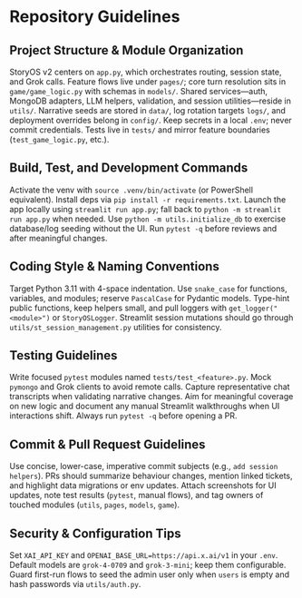 # Repository Guidelines

## Project Structure & Module Organization
StoryOS v2 centers on `app.py`, which orchestrates routing, session state, and Grok calls. Feature flows live under `pages/`; core turn resolution sits in `game/game_logic.py` with schemas in `models/`. Shared services—auth, MongoDB adapters, LLM helpers, validation, and session utilities—reside in `utils/`. Narrative seeds are stored in `data/`, log rotation targets `logs/`, and deployment overrides belong in `config/`. Keep secrets in a local `.env`; never commit credentials. Tests live in `tests/` and mirror feature boundaries (`test_game_logic.py`, etc.).

## Build, Test, and Development Commands
Activate the venv with `source .venv/bin/activate` (or PowerShell equivalent). Install deps via `pip install -r requirements.txt`. Launch the app locally using `streamlit run app.py`; fall back to `python -m streamlit run app.py` when needed. Use `python -m utils.initialize_db` to exercise database/log seeding without the UI. Run `pytest -q` before reviews and after meaningful changes.

## Coding Style & Naming Conventions
Target Python 3.11 with 4-space indentation. Use `snake_case` for functions, variables, and modules; reserve `PascalCase` for Pydantic models. Type-hint public functions, keep helpers small, and pull loggers with `get_logger("<module>")` or `StoryOSLogger`. Streamlit session mutations should go through `utils/st_session_management.py` utilities for consistency.

## Testing Guidelines
Write focused `pytest` modules named `tests/test_<feature>.py`. Mock `pymongo` and Grok clients to avoid remote calls. Capture representative chat transcripts when validating narrative changes. Aim for meaningful coverage on new logic and document any manual Streamlit walkthroughs when UI interactions shift. Always run `pytest -q` before opening a PR.

## Commit & Pull Request Guidelines
Use concise, lower-case, imperative commit subjects (e.g., `add session helpers`). PRs should summarize behaviour changes, mention linked tickets, and highlight data migrations or env updates. Attach screenshots for UI updates, note test results (`pytest`, manual flows), and tag owners of touched modules (`utils`, `pages`, `models`, `game`).

## Security & Configuration Tips
Set `XAI_API_KEY` and `OPENAI_BASE_URL=https://api.x.ai/v1` in your `.env`. Default models are `grok-4-0709` and `grok-3-mini`; keep them configurable. Guard first-run flows to seed the admin user only when `users` is empty and hash passwords via `utils/auth.py`.
